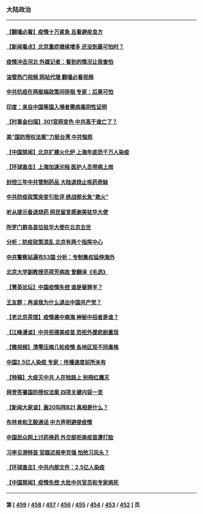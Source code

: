 ### 大陆政治
---
#### [【翻墙必看】疫情十万紧急 且看避疫良方](../../pages/ncid277/n13891426.md?12252045) 
#### [【新闻看点】北京重症继续增多 还没到最可怕时？](../../pages/ncid277/n13891184.md?12252045) 
#### [疫情冲击河北 外媒记者：看到的情况让我害怕](../../pages/ncid277/n13891260.md?12252045) 
#### [油管热门视频 网站代理 翻墙必看视频](http://138.2.39.72:81/youtube.html?epic-marker?12252045)
#### [中共抗疫在两极端政策间徘徊 专家：后果可怕](../../pages/ncid277/n13891235.md?12252045) 
#### [印度：来自中国等国入境者需病毒阴性证明](../../pages/ncid277/n13891215.md?12252045) 
#### [【时事金扫描】301官网变色 中共高干谁亡了？](../../pages/ncid277/n13891154.md?12252045) 
#### [美“国防授权法案”力挺台湾 中共恼怒](../../pages/ncid277/n13891151.md?12252045) 
#### [【中国禁闻】北京扩建火化炉 上海年底恐千万人染疫](../../pages/ncid277/n13890771.md?12252045) 
#### [【环球直击】上海加速沦陷 医护人员带病上岗](../../pages/ncid277/n13890776.md?12252045) 
#### [封控三年中共管制药品 大陆退烧止咳药奇缺](../../pages/ncid277/n13890787.md?12252045) 
#### [中共防疫政策突变引批评 统战部长急“救火”](../../pages/ncid277/n13890886.md?12252045) 
#### [听从提示备退烧药 网民留言感谢美驻华大使](../../pages/ncid277/n13890916.md?12252045) 
#### [所罗门群岛首位驻华大使在北京去世](../../pages/ncid277/n13890893.md?12252045) 
#### [分析：防疫政策混乱 北京有两个指挥中心](../../pages/ncid277/n13890791.md?12252045) 
#### [中共警察站遍布53国 分析：专制集权延伸海外](../../pages/ncid277/n13890670.md?12252045) 
#### [北京大学副教授范荷芳病故 曾翻译《毛选》](../../pages/ncid277/n13890768.md?12252045) 
#### [【菁英论坛】中国疫情失控 谁是替罪羊？](../../pages/ncid277/n13890778.md?12252045) 
#### [王友群：再谈我为什么退出中国共产党？](../../pages/ncid277/n13890217.md?12252045) 
#### [【老北京茶馆】疫情袭中南海 神秘中招者是谁？](../../pages/ncid277/n13890683.md?12252045) 
#### [【江峰漫谈】中共拒德美疫苗 恐拒外援悲剧重现](../../pages/ncid277/n13890686.md?12252045) 
#### [【微视频】清零压缩几轮疫情 各地区现不同毒株](../../pages/ncid277/n13890621.md?12252045) 
#### [中国2.5亿人染疫 专家：传播速度前所未有](../../pages/ncid277/n13890708.md?12252045) 
#### [【特稿】大疫灭中共 人在险路上 别陪红魔灭](../../pages/ncid277/n13890697.md?12252045) 
#### [拜登签署国防授权法案 四项关键内容一览](../../pages/ncid277/n13890669.md?12252045) 
#### [【新闻大家谈】轰20叫阵B21 真相是什么？](../../pages/ncid277/n13890509.md?12252045) 
#### [布林肯和王毅通话 中方声明避提疫情](../../pages/ncid277/n13890572.md?12252045) 
#### [中国民众网上讨药换药 外交部拒美疫苗遭打脸](../../pages/ncid277/n13890551.md?12252045) 
#### [习李见港特首 官媒迟报李克强 怕抢习风头？](../../pages/ncid277/n13890471.md?12252045) 
#### [【环球直击】中共内部文件：2.5亿人染疫](../../pages/ncid277/n13890056.md?12252045) 
#### [【中国禁闻】疫情失控 大批中共官员和专家病死](../../pages/ncid277/n13890074.md?12252045) 

---
#### 第 [ [459](./459.md?12252045) / [458](./458.md?12252045) / [457](./457.md?12252045) / [456](./456.md?12252045) / [455](./455.md?12252045) / [454](./454.md?12252045) / [453](./453.md?12252045) / [452](./452.md?12252045) ] 页
